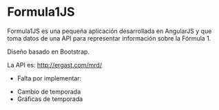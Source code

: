 Formula1JS
==========

Formula1JS es una pequeña aplicación desarrollada en AngularJS y que toma datos de una API para representar información sobre la Fórmula 1.

Diseño basado en Bootstrap.

La API es: http://ergast.com/mrd/


 * Falta por implementar:
 - Cambio de temporada
 - Gráficas de temporada
